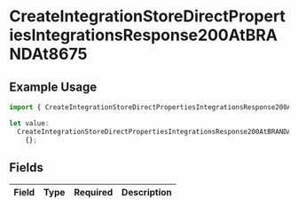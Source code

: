 # CreateIntegrationStoreDirectPropertiesIntegrationsResponse200AtBRANDAt8675

## Example Usage

```typescript
import { CreateIntegrationStoreDirectPropertiesIntegrationsResponse200AtBRANDAt8675 } from "@vercel/sdk/models/createintegrationstoredirectop.js";

let value:
  CreateIntegrationStoreDirectPropertiesIntegrationsResponse200AtBRANDAt8675 =
    {};
```

## Fields

| Field       | Type        | Required    | Description |
| ----------- | ----------- | ----------- | ----------- |